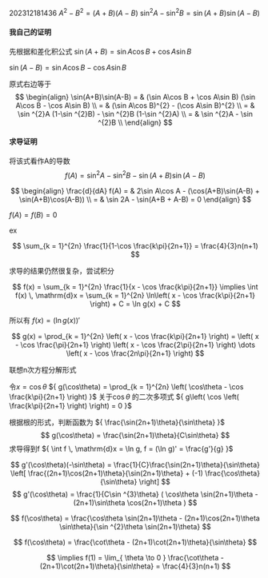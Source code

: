 202312181436 
${ A^{2}-B^{2} = (A+B)(A-B) }$ 
${ \sin ^{2}A-\sin ^{2}B = \sin(A+B)\sin(A-B) }$ 


#### 我自己的证明

先根据和差化积公式
${ \sin(A+B) = \sin A\cos B + \cos A\sin B }$ 

${ \sin(A-B) = \sin A\cos B - \cos A\sin B }$ 

原式右边等于
$$
\begin{align}
\sin(A+B)\sin(A-B) =  & 
(\sin A\cos B + \cos A\sin B)
(\sin A\cos B - \cos A\sin B) \\
=  & 
(\sin A\cos B)^{2} - (\cos A\sin B)^{2} \\
= & 
\sin ^{2}A (1-\sin ^{2}B) - \sin ^{2}B (1-\sin ^{2}A) \\
= & \sin ^{2}A - \sin ^{2}B \\
\end{align}
$$


#### 求导证明

将该式看作A的导数
$$
f(A) = \sin ^{2}A - \sin ^{2}B - \sin(A+B)\sin(A-B)
$$

$$
\begin{align}
\frac{d}{dA} f(A) = & 2\sin A\cos A - (\cos(A+B)\sin(A-B) + \sin(A+B)\cos(A-B)) \\
= & \sin 2A - \sin(A+B + A-B) = 0
\end{align}
$$

${ f(A) = f(B) = 0 }$ 


ex

$$
\sum_{k = 1}^{2n} \frac{1}{1-\cos \frac{k\pi}{2n+1}} = \frac{4}{3}n(n+1)
$$

求导的结果仍然很复杂，尝试积分

$$
f(x) = \sum_{k = 1}^{2n} \frac{1}{x - \cos \frac{k\pi}{2n+1}}
\implies  \int f(x) \, \mathrm{d}x  = \sum_{k = 1}^{2n} \ln\left( x - \cos \frac{k\pi}{2n+1} \right) + C = \ln g(x) + C
$$

所以有 ${ f(x) = (\ln g(x))' }$ 

$$
g(x) = \prod_{k = 1}^{2n} \left( x - \cos \frac{k\pi}{2n+1} \right) = 
\left( x - \cos \frac{\pi}{2n+1} \right)
\left( x - \cos \frac{2\pi}{2n+1} \right) \dots 
\left( x - \cos \frac{2n\pi}{2n+1} \right)
$$

联想n次方程分解形式

令${ x = \cos\theta }$ 
${ g(\cos\theta) = \prod_{k = 1}^{2n} \left( \cos\theta - \cos \frac{k\pi}{2n+1} \right) }$  关于${ \cos\theta  }$ 的二次多项式
${ g\left( \cos \left( \frac{k\pi}{2n+1} \right) \right) = 0 }$ 

根据根的形式，判断函数为 ${ \frac{\sin(2n+1)\theta}{\sin\theta} }$ 
$$
g(\cos\theta) = \frac{\sin(2n+1)\theta}{C\sin\theta}
$$
求导得到f ${ \int f \, \mathrm{d}x = \ln g, f = (\ln g)' = \frac{g'}{g} }$ 

$$
g'(\cos\theta)(-\sin\theta) =  \frac{1}{C}\frac{\sin(2n+1)\theta}{\sin\theta} \left[ 
\frac{(2n+1)\cos(2n+1)\theta}{\sin(2n+1)\theta} + 
(-1) \frac{\cos\theta}{\sin\theta}
 \right]
$$
$$
g'(\cos\theta) = \frac{1}{C\sin ^{3}\theta} 
(
\cos\theta \sin(2n+1)\theta 
-(2n+1)\sin\theta \cos(2n+1)\theta
)
$$


$$
f(\cos\theta) = \frac{\cos\theta \sin(2n+1)\theta - (2n+1)\cos(2n+1)\theta \sin\theta}{\sin ^{2}\theta \sin(2n+1)\theta}
$$

$$
f(\cos\theta) = 
\frac{\cot\theta - (2n+1)\cot(2n+1)\theta}{\sin\theta}
$$

$$
\implies f(1) = \lim_{ \theta \to 0 } 
\frac{\cot\theta - (2n+1)\cot(2n+1)\theta}{\sin\theta}
= \frac{4}{3}n(n+1)
$$
